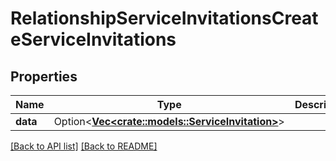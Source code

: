 # RelationshipServiceInvitationsCreateServiceInvitations

## Properties

Name | Type | Description | Notes
------------ | ------------- | ------------- | -------------
**data** | Option<[**Vec&lt;crate::models::ServiceInvitation&gt;**](ServiceInvitation.md)> |  | 

[[Back to API list]](../README.md#documentation-for-api-endpoints) [[Back to README]](../README.md)


